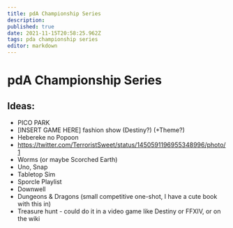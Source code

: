 ```yaml
---
title: pdA Championship Series
description: 
published: true
date: 2021-11-15T20:58:25.962Z
tags: pda championship series
editor: markdown
---
```


# pdA Championship Series

## Ideas:

- PICO PARK
- \[INSERT GAME HERE] fashion show (Destiny?) (+Theme?)
- Hebereke no Popoon
- https://twitter.com/TerroristSweet/status/1450591196955348996/photo/1
- Worms (or maybe Scorched Earth)
- Uno, Snap
- Tabletop Sim
- Sporcle Playlist
- Downwell
- Dungeons & Dragons (small competitive one-shot, I have a cute book with this in)
- Treasure hunt - could do it in a video game like Destiny or FFXIV, or on the wiki